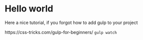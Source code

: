 
<h1>Hello world</h1>

<p>Here a nice tutorial, if you forgot how to add gulp to your project</p>
https://css-tricks.com/gulp-for-beginners/
<code>gulp watch</code>



